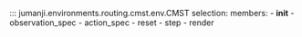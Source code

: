 ::: jumanji.environments.routing.cmst.env.CMST
    selection:
      members:
        - __init__
        - observation_spec
        - action_spec
        - reset
        - step
        - render
